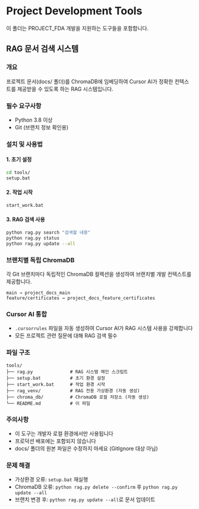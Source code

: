 # Project Development Tools

이 폴더는 PROJECT_FDA 개발을 지원하는 도구들을 포함합니다.

## RAG 문서 검색 시스템

### 개요
프로젝트 문서(docs/ 폴더)를 ChromaDB에 임베딩하여 Cursor AI가 정확한 컨텍스트를 제공받을 수 있도록 하는 RAG 시스템입니다.

### 필수 요구사항
- Python 3.8 이상
- Git (브랜치 정보 확인용)

### 설치 및 사용법

#### 1. 초기 설정
```bash
cd tools/
setup.bat
```

#### 2. 작업 시작
```bash
start_work.bat
```

#### 3. RAG 검색 사용
```bash
python rag.py search "검색할 내용"
python rag.py status
python rag.py update --all
```

### 브랜치별 독립 ChromaDB
각 Git 브랜치마다 독립적인 ChromaDB 컬렉션을 생성하여 브랜치별 개발 컨텍스트를 제공합니다.

```
main → project_docs_main
feature/certificates → project_docs_feature_certificates
```

### Cursor AI 통합
- `.cursorrules` 파일을 자동 생성하여 Cursor AI가 RAG 시스템 사용을 강제합니다
- 모든 프로젝트 관련 질문에 대해 RAG 검색 필수

### 파일 구조
```
tools/
├── rag.py              # RAG 시스템 메인 스크립트
├── setup.bat           # 초기 환경 설정
├── start_work.bat      # 작업 환경 시작
├── rag_venv/           # RAG 전용 가상환경 (자동 생성)
├── chroma_db/          # ChromaDB 로컬 저장소 (자동 생성)
└── README.md           # 이 파일
```

### 주의사항
- 이 도구는 개발자 로컬 환경에서만 사용됩니다
- 프로덕션 배포에는 포함되지 않습니다
- docs/ 폴더의 원본 파일은 수정하지 마세요 (GitIgnore 대상 아님)

### 문제 해결
- 가상환경 오류: `setup.bat` 재실행
- ChromaDB 오류: `python rag.py delete --confirm` 후 `python rag.py update --all`
- 브랜치 변경 후: `python rag.py update --all`로 문서 업데이트